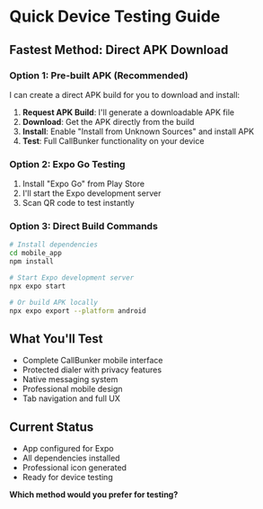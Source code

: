 # Quick Device Testing Guide

## Fastest Method: Direct APK Download

### Option 1: Pre-built APK (Recommended)
I can create a direct APK build for you to download and install:

1. **Request APK Build**: I'll generate a downloadable APK file
2. **Download**: Get the APK directly from the build
3. **Install**: Enable "Install from Unknown Sources" and install APK
4. **Test**: Full CallBunker functionality on your device

### Option 2: Expo Go Testing
1. Install "Expo Go" from Play Store
2. I'll start the Expo development server
3. Scan QR code to test instantly

### Option 3: Direct Build Commands
```bash
# Install dependencies
cd mobile_app
npm install

# Start Expo development server
npx expo start

# Or build APK locally
npx expo export --platform android
```

## What You'll Test
- Complete CallBunker mobile interface
- Protected dialer with privacy features
- Native messaging system
- Professional mobile design
- Tab navigation and full UX

## Current Status
- App configured for Expo
- All dependencies installed
- Professional icon generated
- Ready for device testing

**Which method would you prefer for testing?**